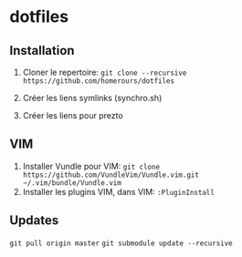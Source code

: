 # dotfiles

## Installation
1. Cloner le repertoire:
`git clone --recursive https://github.com/homerours/dotfiles`

1. Créer les liens symlinks (synchro.sh)
1. Créer les liens pour prezto

## VIM
1. Installer Vundle pour VIM: 
`git clone https://github.com/VundleVim/Vundle.vim.git ~/.vim/bundle/Vundle.vim`
1. Installer les plugins VIM, dans VIM:
`:PluginInstall`

## Updates
`git pull origin master`
`git submodule update --recursive`
